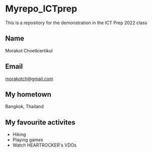 # Myrepo_ICTprep
This is a repository for the demonstration in the ICT Prep 2022 class


## Name
Morakot Choetkiertikul

## Email
morakotch@gmail.com

## My hometown
Bangkok, Thailand

## My favourite activites 
* Hiking
* Playing games
* Watch HEARTROCKER's VDOs

